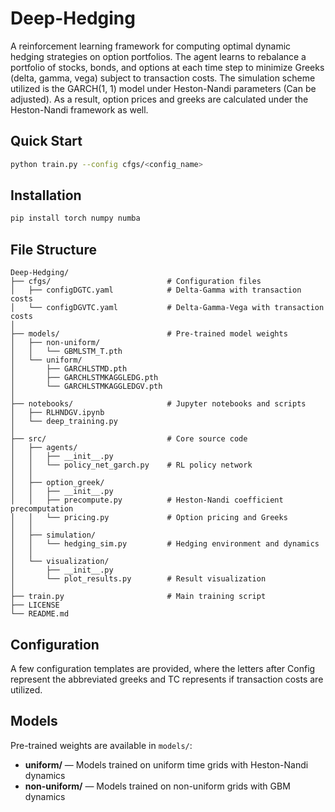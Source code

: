 # Deep-Hedging

A reinforcement learning framework for computing optimal dynamic hedging strategies on option portfolios. The agent learns to rebalance a portfolio of stocks, bonds, and options at each time step to minimize Greeks (delta, gamma, vega) subject to transaction costs.
The simulation scheme utilized is the GARCH(1, 1) model under Heston-Nandi parameters (Can be adjusted).
As a result, option prices and greeks are calculated under the Heston-Nandi framework as well.

## Quick Start
```bash
python train.py --config cfgs/<config_name>
```

## Installation
```bash
pip install torch numpy numba
```

## File Structure
```
Deep-Hedging/
├── cfgs/                          # Configuration files
│   ├── configDGTC.yaml            # Delta-Gamma with transaction costs
│   └── configDGVTC.yaml           # Delta-Gamma-Vega with transaction costs
│
├── models/                        # Pre-trained model weights
│   ├── non-uniform/
│   │   └── GBMLSTM_T.pth
│   └── uniform/
│       ├── GARCHLSTMD.pth
│       ├── GARCHLSTMKAGGLEDG.pth
│       └── GARCHLSTMKAGGLEDGV.pth
│
├── notebooks/                     # Jupyter notebooks and scripts
│   ├── RLHNDGV.ipynb
│   └── deep_training.py
│
├── src/                           # Core source code
│   ├── agents/
│   │   ├── __init__.py
│   │   └── policy_net_garch.py    # RL policy network
│   │
│   ├── option_greek/
│   │   ├── __init__.py
│   │   ├── precompute.py          # Heston-Nandi coefficient precomputation
│   │   └── pricing.py             # Option pricing and Greeks
│   │
│   ├── simulation/
│   │   └── hedging_sim.py         # Hedging environment and dynamics
│   │
│   └── visualization/
│       ├── __init__.py
│       └── plot_results.py        # Result visualization
│
├── train.py                       # Main training script
├── LICENSE
└── README.md
```

## Configuration

A few configuration templates are provided, where the letters after Config represent the abbreviated greeks and TC represents if transaction costs are utilized.

## Models

Pre-trained weights are available in `models/`:
- **uniform/** — Models trained on uniform time grids with Heston-Nandi dynamics
- **non-uniform/** — Models trained on non-uniform grids with GBM dynamics
